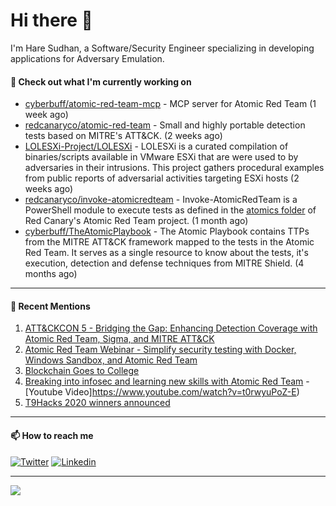 # Hi there 👋

I'm Hare Sudhan, a Software/Security Engineer specializing in developing applications for Adversary Emulation.

#### 👷 Check out what I'm currently working on

- [cyberbuff/atomic-red-team-mcp](https://github.com/cyberbuff/atomic-red-team-mcp) - MCP server for Atomic Red Team (1 week ago)
- [redcanaryco/atomic-red-team](https://github.com/redcanaryco/atomic-red-team) - Small and highly portable detection tests based on MITRE&#39;s ATT&amp;CK. (2 weeks ago)
- [LOLESXi-Project/LOLESXi](https://github.com/LOLESXi-Project/LOLESXi) - LOLESXi is a curated compilation of binaries/scripts available in VMware ESXi that are were used to by adversaries in their intrusions. This project gathers procedural examples from public reports of adversarial activities targeting ESXi hosts (2 weeks ago)
- [redcanaryco/invoke-atomicredteam](https://github.com/redcanaryco/invoke-atomicredteam) - Invoke-AtomicRedTeam is a PowerShell module to execute tests as defined in the [atomics folder](https://github.com/redcanaryco/atomic-red-team/tree/master/atomics) of Red Canary&#39;s Atomic Red Team project. (1 month ago)
- [cyberbuff/TheAtomicPlaybook](https://github.com/cyberbuff/TheAtomicPlaybook) - The Atomic Playbook contains TTPs from the MITRE ATT&amp;CK framework mapped to the tests in the Atomic Red Team. It serves as a single resource to know about the tests, it&#39;s execution, detection and defense techniques from MITRE Shield. (4 months ago)

---------------------------------------------------------------------------------------------------------------------------------------------------------------------------------

#### 🙇 Recent Mentions
1. [ATT&CKCON 5 - Bridging the Gap: Enhancing Detection Coverage with Atomic Red Team, Sigma, and MITRE ATT&CK](https://attack.mitre.org/resources/attackcon/october-2024/)
2. [Atomic Red Team Webinar - Simplify security testing with Docker, Windows Sandbox, and Atomic Red Team](https://www.youtube.com/watch?v=KbNeda6r4ZE)
3. [Blockchain Goes to College](https://www.coindesk.com/blockchain-goes-to-college)
4. [Breaking into infosec and learning new skills with Atomic Red Team](https://redcanary.com/blog/breaking-into-infosec-atomic-red-team/) - [Youtube Video]https://www.youtube.com/watch?v=t0rwyuPoZ-E)
5. [T9Hacks 2020 winners announced](https://www.colorado.edu/atlas/2020/02/18/t9hacks-2020-winners-announced)

---------------------------------------------------------------------------------------------------------------------------------------------------------------------------------
#### 📫 How to reach me

[![Twitter](https://img.shields.io/badge/-cyb3rbuff-blue?style=flat-square&logo=twitter&logoColor=white)](https://twitter.com/cyb3rbuff)
[![Linkedin](https://img.shields.io/badge/-haresudhan-blue?style=flat-square&logo=linkedin&logoColor=white)](https://linkedin.com/in/haresudhan)

---------------------------------------------------------------------------------------------------------------------------------------------------------------------------------

<img src="https://github-readme-stats.vercel.app/api?username=cyberbuff&show_icons=true&count_private=true&theme=dracula&custom_title=Github%20Stats&title_color=blue&hide_border=true">
